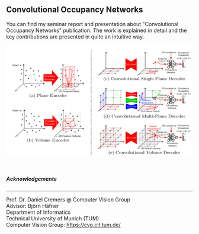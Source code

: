 ## Convolutional Occupancy Networks
You can find my seminar report and presentation about "Convolutional Occupancy Networks" publication. The work is explained in detail and the key contributions are presented in quite an intuitive way. 

<p align="center">
<img src="image.png" width="2500px" height="300px"> 
</p>
<br /> 

##### Αcknowledgements
---
Prof. Dr. Daniel Cremers @ Computer Vision Group <br />
Advisor: Björn Häfner <br /> 
Department of Informatics <br />
Technical University of Munich (TUM) <br />
Computer Vision Group: https://cvg.cit.tum.de/ <br />
